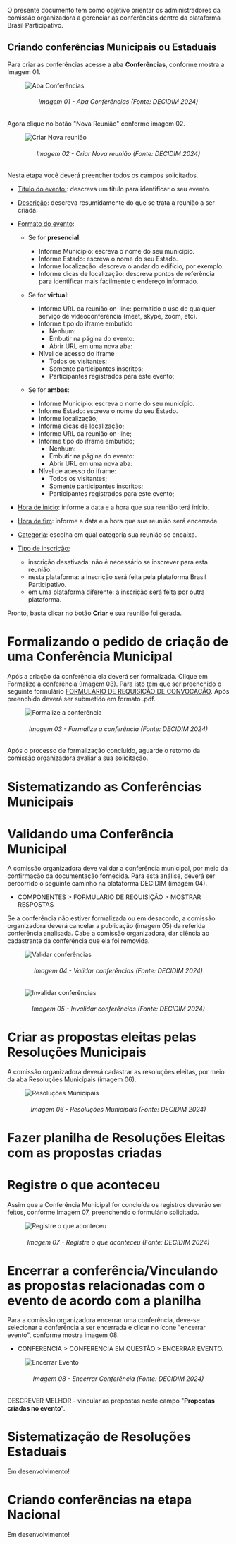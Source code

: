
O presente documento tem como objetivo orientar os administradores da comissão organizadora a gerenciar as conferências dentro da plataforma Brasil Participativo.


## Criando conferências Municipais ou Estaduais

Para criar as conferências acesse a aba **Conferências**, conforme mostra a Imagem 01.

<figure markdown>
<img src= "https://gitlab.com/lappis-unb/decidimbr/documentacao/-/raw/main/docs/assetsTutoriais/conferencias/AbaConferencia.JPG?ref_type=heads" alt=" Aba Conferências" style="float: none; margin: auto"> 
</figure> 
<p align="justify">
<h6 align = "center"> Imagem 01 - Aba Conferências (Fonte: DECIDIM 2024)</h6>
</p> 


Agora clique no botão "Nova Reunião" conforme imagem 02.
<figure markdown>
<img src= "https://gitlab.com/lappis-unb/decidimbr/documentacao/-/raw/main/docs/assetsTutoriais/conferencias/NovaConferencia.JPG?ref_type=heads" alt=" Criar Nova reunião" style="float: none; margin: auto"> 
</figure> 
<p align="justify">
<h6 align = "center"> Imagem 02 - Criar Nova reunião (Fonte: DECIDIM 2024)</h6>
</p> 


Nesta etapa você deverá preencher todos os campos solicitados.

- <u>Título do evento:</u>: descreva um título para identificar o seu evento. 

- <u>Descrição</u>: descreva resumidamente do que se trata a reunião a ser criada.

- <u>Formato do evento</u>:

    - Se for **presencial**:
        - Informe Município: escreva o nome do seu município.
        - Informe Estado: escreva o nome do seu Estado.
        - Informe localização: descreva o andar do edifício, por exemplo.
        - Informe dicas de localização: descreva pontos de referência para identificar mais facilmente o endereço informado.

    - Se for **virtual**:
        - Informe URL da reunião on-line: permitido o uso de qualquer serviço de videoconferência (meet, skype, zoom, etc).
        - Informe tipo do iframe embutido
            - Nenhum:
            - Embutir na página do evento:
            - Abrir URL em uma nova aba:
        - Nível de acesso do iframe
            - Todos os visitantes;
            - Somente participantes inscritos;
            - Participantes registrados para este evento;

    - Se for **ambas**:
        - Informe Município: escreva o nome do seu município.
        - Informe Estado: escreva o nome do seu Estado.
        - Informe localização;
        - Informe dicas de localização;
        - Informe URL da reunião on-line;
        - Informe tipo do iframe embutido;
            - Nenhum:
            - Embutir na página do evento:
            - Abrir URL em uma nova aba:
        - Nível de acesso do iframe:
            - Todos os visitantes;
            - Somente participantes inscritos;
            - Participantes registrados para este evento;

- <u>Hora de início</u>: informe a data e a hora que sua reunião terá início.

- <u>Hora de fim</u>: informe a data e a hora que sua reunião será encerrada.

- <u>Categoria</u>: escolha em qual categoria sua reunião se encaixa.

- <u>Tipo de inscrição</u>;
    - inscrição desativada: não é necessário se inscrever para esta reunião.
    - nesta plataforma: a inscrição será feita pela plataforma Brasil Participativo.
    - em uma plataforma diferente: a inscrição será feita por outra plataforma.

Pronto, basta clicar no botão **Criar** e sua reunião foi gerada.



# Formalizando o pedido de criação de uma Conferência Municipal

Após a criação da conferência ela deverá ser formalizada. Clique em Formalize a conferência (Imagem 03). Para isto tem que ser preenchido o seguinte formulário [FORMULÁRIO DE REQUISIÇÃO DE CONVOCAÇÃO](https://docs.google.com/document/d/1Ifo5ZN16IHQQL_aLPRGY0CMcd-mpegAOvtAugR7HBK4/edit#heading=h.r2fi0waw1opj). Após preenchido deverá ser submetido em formato .pdf.


<figure markdown>
<img src= "https://gitlab.com/lappis-unb/decidimbr/documentacao/-/raw/main/docs/assetsTutoriais/conferencias/formalizeConferencia.JPG?ref_type=heads" alt=" Formalize a conferência" style="float: none; margin: auto"> 
</figure> 
<p align="justify">
<h6 align = "center"> Imagem 03 - Formalize a conferência (Fonte: DECIDIM 2024)</h6>
</p> 

Após o processo de formalização concluído, aguarde o retorno da comissão organizadora avaliar a sua solicitação.


# Sistematizando as Conferências Municipais 

# Validando uma Conferência Municipal

A comissão organizadora deve validar a conferência municipal, por meio da confirmação da documentação fornecida. Para esta análise, deverá ser percorrido o seguinte caminho na plataforma DECIDIM (imagem 04).

- COMPONENTES > FORMULARIO DE REQUISIÇÃO > MOSTRAR RESPOSTAS


Se a conferência não estiver formalizada ou em desacordo, a comissão organizadora deverá cancelar a publicação (imagem 05) da referida conferência analisada. Cabe a comissão organizadora, dar ciência ao cadastrante da conferência que ela foi removida.

<figure markdown>
<img src= "https://gitlab.com/lappis-unb/decidimbr/documentacao/-/raw/main/docs/assetsTutoriais/conferencias/FormularioRequisicao.JPG?ref_type=heads" alt="Validar conferências" style="float: none; margin: auto"> 
</figure> 
<p align="justify">
<h6 align = "center"> Imagem 04 - Validar conferências (Fonte: DECIDIM 2024)</h6>
</p> 


<figure markdown>
<img src= "https://gitlab.com/lappis-unb/decidimbr/documentacao/-/raw/main/docs/assetsTutoriais/conferencias/InvalidarConferencia.JPG?ref_type=heads" alt="Invalidar conferências" style="float: none; margin: auto"> 
</figure> 
<p align="justify">
<h6 align = "center"> Imagem 05 - Invalidar conferências (Fonte: DECIDIM 2024)</h6>
</p> 


# Criar as propostas eleitas pelas Resoluções Municipais

A comissão organizadora deverá cadastrar as resoluções eleitas, por meio da aba Resoluções Municipais (imagem 06). 


<figure markdown>
<img src= "https://gitlab.com/lappis-unb/decidimbr/documentacao/-/raw/main/docs/assetsTutoriais/conferencias/ResolucoesMunicipais.JPG?ref_type=heads" alt="Resoluções Municipais" style="float: none; margin: auto"> 
</figure> 
<p align="justify">
<h6 align = "center"> Imagem 06 - Resoluções Municipais (Fonte: DECIDIM 2024)</h6>
</p> 


# Fazer planilha de Resoluções Eleitas com as propostas criadas 




# Registre o que aconteceu

Assim que a Conferência Municipal for concluída os registros deverão ser feitos, conforme Imagem 07, preenchendo o formulário solicitado.

<figure markdown>
<img src= "https://gitlab.com/lappis-unb/decidimbr/documentacao/-/raw/main/docs/assetsTutoriais/conferencias/RegistreAconteceu.JPG?ref_type=heads" alt="Registre o que aconteceu" style="float: none; margin: auto"> 
</figure> 
<p align="justify">
<h6 align = "center"> Imagem 07 - Registre o que aconteceu (Fonte: DECIDIM 2024)</h6>
</p> 


# Encerrar a conferência/Vinculando as propostas relacionadas com o evento de acordo com a planilha

Para a comissão organizadora encerrar uma conferência, deve-se selecionar a conferência a ser encerrada e clicar no ícone "encerrar evento", conforme mostra imagem 08.

- CONFERENCIA > CONFERENCIA EM QUESTÃO > ENCERRAR EVENTO.

<figure markdown>
<img src= "https://gitlab.com/lappis-unb/decidimbr/documentacao/-/raw/main/docs/assetsTutoriais/conferencias/EncerrarEvento.JPG?ref_type=heads" alt="Encerrar Evento" style="float: none; margin: auto"> 
</figure> 
<p align="justify">
<h6 align = "center"> Imagem 08 - Encerrar Conferência (Fonte: DECIDIM 2024)</h6>
</p> 


DESCREVER MELHOR - vincular as propostas neste campo "**Propostas criadas no evento**". 


# Sistematização de Resoluções Estaduais

Em desenvolvimento!

# Criando conferências na etapa Nacional

Em desenvolvimento!
